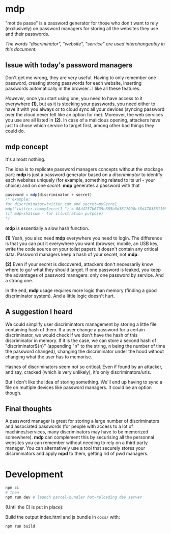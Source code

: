 # mdp
"mot de passe" is a password generator for those who don't want to rely (exclusively) on password managers for storing all the websites they use and their passwords.

*The words "discriminator", "website", "service" are used interchangeably in this document.*

## Issue with today's password managers
 
Don't get me wrong, they are very useful. Having to only remember one password, creating strong passwords for each website, inserting passwords automatically in the browser.. I like all these features.

*However*, once you start using one, you need to have access to it everywhere **(1)**, but as it is stocking your passwords, you need either to have it with you always or to cloud sync all your devices (syncing password over the cloud never felt like an option for me). Moreover, the web services you use are all listed in **(2)**. In case of a  malicious opening, attackers have just to chose which service to target first, among other bad things they could do.

## mdp concept

It's almost nothing.

The idea is to replicate password managers concepts without the stockage part: **mdp** is just a password generator based on a *discriminator* to identify each websites uniquely (for example, something related to its url - your choice) and on one *secret*.
**mdp** generates a password with that


```js
password = mdp(discriminator + secret)
/* example: 
for discriminator=twitter.com and secret=mySecre1_ 
mdp("twitter.commySecret1_") = 88d4757b6739c885b3d3817090cf8d4703581105 
(if mdp=sha1sum - for illustration purpose)
*/
```

**mdp** is essentially a slow hash function.

**(1)** Yeah, you also need **mdp** everywhere you need to login. The difference is that you can put it everywhere you want (browser, mobile, an USB key, write the code source on your toilet paper): it doesn't contain any critical data. Password managers keep a hash of your secret, not **mdp**.

**(2)** Even if your secret is discovered, attackers don't necessarily know where to go/ what they should target. If one password is leaked, you keep the advantages of password managers: only one password by service. And a strong one.

In the end, **mdp** usage requires more logic than memory (finding a good discriminator system). And a little logic doesn't hurt.


## A suggestion I heard

We could simplify user discriminators management by storing a little file containing hash of them. If a user change a password for a certain discriminator, we would check if we don't have the hash of this discriminator in memory. If it is the case, we can store a second hash of "discriminator${n}" (appending "n" to the string, n being the number of time the password changed), changing the discriminator under the hood without changing what the user has to memorise.

Hashes of discriminators seem not so critical. Even if found by an attacker, and say, cracked (which is very unlikely), it's only discriminators/urls.

But I don't like the idea of storing something. We'll end up having to sync a file on multiple devices like password managers. It could be an option though.

## Final thoughts

A password manager is great for storing a large number of discriminators and associated passwords (for people with access to a lot of machines/services, many discriminators may have to be memorized somewhere). **mdp** can complement this by securising all the personnal websites you can remember without needing to rely on a third party manager. You can alternatively use a tool that securely stores your discriminators and apply **mpd** to them, getting rid of pwd managers. 

# Development

```bash
npm ci
# then
npm run dev # launch parcel-bundler hot-reloading dev server
```

(Until the CI is put in place):

Build the output index.html and js bundle in `docs/` with:
```
npm run build
```
